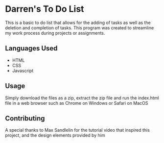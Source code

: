# Darren's To Do List

This is a basic to do list that allows for the adding of tasks as well as the deletion and completion of tasks. This program was created to streamline my work process during projects or assignments.

## Languages Used

- HTML
- CSS
- Javascript

## Usage

Simply download the files as a zip, extract the zip file and run the index.html file in a web browser such as Chrome on Windows or Safari on MacOS

## Contributing
A special thanks to Max Sandlelin for the tutorial video that inspired this project, and the design elements provided by him
